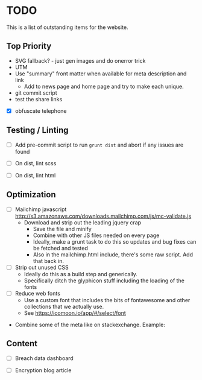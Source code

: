 # TODO

This is a list of outstanding items for the website.

## Top Priority

- SVG fallback?  - just gen images and do onerror trick
- UTM
- Use "summary" front matter when available for meta description and link
  - Add to news page and home page and try to make each unique.
- git commit script
- test the share links
- [x] obfuscate telephone

## Testing / Linting

- [ ] Add pre-commit script to run `grunt dist` and abort if any issues are found
- [ ] On dist, lint scss
- [ ] On dist, lint html


## Optimization

- [ ] Mailchimp javascript http://s3.amazonaws.com/downloads.mailchimp.com/js/mc-validate.js
    - Download and strip out the leading jquery crap
        - Save the file and minify
        - Combine with other JS files needed on every page
        - Ideally, make a grunt task to do this so updates and bug fixes can be fetched and tested
        - Also in the mailchimp.html include, there's some raw script.  Add that back in.
- [ ] Strip out unused CSS
    - Ideally do this as a build step and generically.
    - Specifically ditch the glyphicon stuff including the loading of the fonts
- [ ] Reduce web fonts
    - Use a custom font that includes the bits of fontawesome and other collections that we actually use.
    - See https://icomoon.io/app/#/select/font
- Combine some of the meta like on stackexchange.  Example:

    <meta name="twitter:description" property="og:description" itemprop="description" content="It ..." />

## Content

- [ ] Breach data dashboard
- [ ] Encryption blog article

